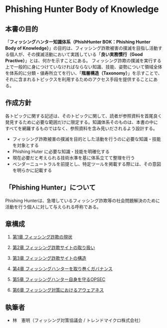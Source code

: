 # Phishing Hunter Body of Knowledge

## 本書の目的

「**フィッシングハンター知識体系（PhishHunter BOK：Phishing Hunter Body of Knowledge）**」の目的は、フィッシング詐欺被害の撲滅を目指し活動する個人が、その撲滅活動において実践している「**良い実務慣行（Good Practive）**」とは、何かを示すことにある。
フィッシング詐欺の撲滅を実行する上で一般的に身につけていなければならない知識、技能、姿勢について領域全体を体系的に分類・値寿所立てを行い、「**階層構造（Taxonomy）**」を示すことで、それに含まれるトピックスを利用するためのアクセス手段を提供することにある。

## 作成方針

各トピックに関する記述は、そのトピックに関して、読者が参照資料を首尾良く発見するために必要な範囲だけに限定する。知識体系そのものは、本書の中にすべてを網羅するものではなく、参照資料を含み見いだされるよう設計する。

* フィッシング詐欺被害の撲滅を目的とした活動を行うのに必要な知識・技能を対象とする
* Phishing Huter に必要な知識・技能を明確化する
* 現在必要だと考えられる技術水準を基に体系立てて整理を行う
* ベンダーニュートラルを前提とし、特定ツールを掲載する際には、その意図を明らかに記載する

## 「Phishing Hunter」について

Phishing Hunterは、急増しているフィッシング詐欺等の社会問題解決のために活動を行う個人に対して与えられる呼称である。

## 章構成

1. [第1章 フィッシング詐欺の現状](chp01_phish_overview.md)

2. [第2章 フィッシング詐欺サイトの取り扱い](chp02_phish_hunting_ethics.md)

3. [第3章 フィッシング詐欺サイトの構造](chp03_phish_site_architecture.md)

4. [第4章 フィッシングハンターを取り巻くガバナンス](chp04_phish_hunting_governance.md)

5. [第5章 フィッシングハンター自身を守るOPSEC](chp05_phish_hunter_opsec.md)

6. [第6章 フィッシング対策におけるアウェアネス](chp06_anti-phish_awareness.md)

## 執筆者

* 林　憲明（フィッシング対策協議会 / トレンドマイクロ株式会社）

